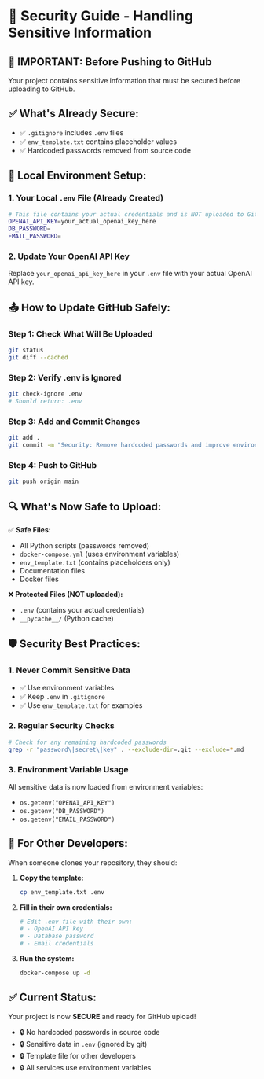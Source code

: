 # 🔐 Security Guide - Handling Sensitive Information

## 🚨 **IMPORTANT: Before Pushing to GitHub**

Your project contains sensitive information that must be secured before uploading to GitHub.

## ✅ **What's Already Secure:**

- ✅ `.gitignore` includes `.env` files
- ✅ `env_template.txt` contains placeholder values
- ✅ Hardcoded passwords removed from source code

## 🔧 **Local Environment Setup:**

### **1. Your Local `.env` File (Already Created)**
```bash
# This file contains your actual credentials and is NOT uploaded to GitHub
OPENAI_API_KEY=your_actual_openai_key_here
DB_PASSWORD=
EMAIL_PASSWORD=
```

### **2. Update Your OpenAI API Key**
Replace `your_openai_api_key_here` in your `.env` file with your actual OpenAI API key.

## 📤 **How to Update GitHub Safely:**

### **Step 1: Check What Will Be Uploaded**
```bash
git status
git diff --cached
```

### **Step 2: Verify .env is Ignored**
```bash
git check-ignore .env
# Should return: .env
```

### **Step 3: Add and Commit Changes**
```bash
git add .
git commit -m "Security: Remove hardcoded passwords and improve environment handling"
```

### **Step 4: Push to GitHub**
```bash
git push origin main
```

## 🔍 **What's Now Safe to Upload:**

✅ **Safe Files:**
- All Python scripts (passwords removed)
- `docker-compose.yml` (uses environment variables)
- `env_template.txt` (contains placeholders only)
- Documentation files
- Docker files

❌ **Protected Files (NOT uploaded):**
- `.env` (contains your actual credentials)
- `__pycache__/` (Python cache)

## 🛡️ **Security Best Practices:**

### **1. Never Commit Sensitive Data**
- ✅ Use environment variables
- ✅ Keep `.env` in `.gitignore`
- ✅ Use `env_template.txt` for examples

### **2. Regular Security Checks**
```bash
# Check for any remaining hardcoded passwords
grep -r "password\|secret\|key" . --exclude-dir=.git --exclude=*.md
```

### **3. Environment Variable Usage**
All sensitive data is now loaded from environment variables:
- `os.getenv("OPENAI_API_KEY")`
- `os.getenv("DB_PASSWORD")`
- `os.getenv("EMAIL_PASSWORD")`

## 🚀 **For Other Developers:**

When someone clones your repository, they should:

1. **Copy the template:**
   ```bash
   cp env_template.txt .env
   ```

2. **Fill in their own credentials:**
   ```bash
   # Edit .env file with their own:
   # - OpenAI API key
   # - Database password
   # - Email credentials
   ```

3. **Run the system:**
   ```bash
   docker-compose up -d
   ```

## ✅ **Current Status:**

Your project is now **SECURE** and ready for GitHub upload! 

- 🔒 No hardcoded passwords in source code
- 🔒 Sensitive data in `.env` (ignored by git)
- 🔒 Template file for other developers
- 🔒 All services use environment variables
